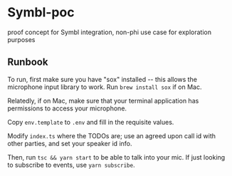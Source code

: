 # Symbl-poc

proof concept for Symbl integration, non-phi use case for exploration purposes

## Runbook

To run, first make sure you have "sox" installed -- this allows the microphone input library to work. Run `brew install sox` if on Mac.

Relatedly, if on Mac, make sure that your terminal application has permissions to access your microphone.

Copy `env.template` to `.env` and fill in the requisite values.

Modify `index.ts` where the TODOs are; use an agreed upon call id with other parties, and set your speaker id info.

Then, run `tsc && yarn start` to be able to talk into your mic. If just looking to subscribe to events, use `yarn subscribe`.
